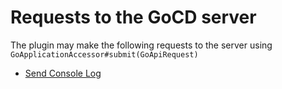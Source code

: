 # Requests to the GoCD server

The plugin may make the following requests to the server using `GoApplicationAccessor#submit(GoApiRequest)`

* [Send Console Log](#send-console-log)
